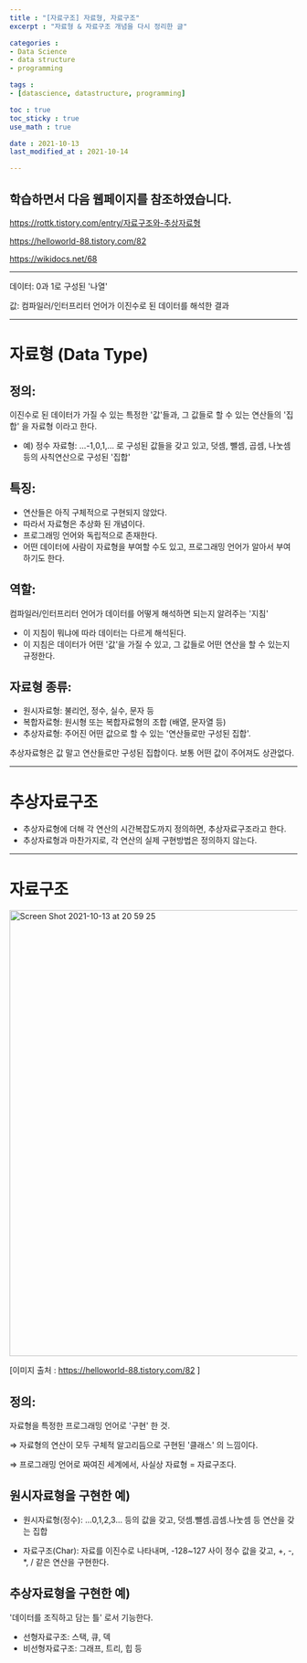 ```yaml
---
title : "[자료구조] 자료형, 자료구조"
excerpt : "자료형 & 자료구조 개념을 다시 정리한 글"

categories : 
- Data Science
- data structure
- programming

tags : 
- [datascience, datastructure, programming]

toc : true 
toc_sticky : true 
use_math : true

date : 2021-10-13
last_modified_at : 2021-10-14

---
```


## 학습하면서 다음 웹페이지를 참조하였습니다. 

https://rottk.tistory.com/entry/자료구조와-추상자료형

https://helloworld-88.tistory.com/82

https://wikidocs.net/68

---

데이터: 0과 1로 구성된 '나열'

값: 컴파일러/인터프리터 언어가 이진수로 된 데이터를 해석한 결과

---

# 자료형 (Data Type)

## 정의:

이진수로 된 데이터가 가질 수 있는 특정한 '값'들과, 그 값들로 할 수 있는 연산들의 '집합' 을 자료형 이라고 한다. 

- 예) 정수 자료형: ...-1,0,1,... 로 구성된 값들을 갖고 있고, 덧셈, 뺄셈, 곱셈, 나눗셈 등의 사칙연산으로 구성된 '집합'

## 특징: 

- 연산들은 아직 구체적으로 구현되지 않았다. 
- 따라서 자료형은 추상화 된 개념이다. 
- 프로그래밍 언어와 독립적으로 존재한다.
- 어떤 데이터에 사람이 자료형을 부여할 수도 있고, 프로그래밍 언어가 알아서 부여하기도 한다. 

## 역할: 

컴파일러/인터프리터 언어가 데이터를 어떻게 해석하면 되는지 알려주는 '지침'

- 이 지침이 뭐냐에 따라 데이터는 다르게 해석된다. 
- 이 지침은 데이터가 어떤 '값'을 가질 수 있고, 그 값들로 어떤 연산을 할 수 있는지 규정한다. 

## 자료형 종류:

- 원시자료형: 불리언, 정수, 실수, 문자 등
- 복합자료형: 원시형 또는 복합자료형의 조합 (배열, 문자열 등)
- 추상자료형: 주어진 어떤 값으로 할 수 있는 '연산들로만 구성된 집합'. 

추상자료형은 값 말고 연산들로만 구성된 집합이다. 보통 어떤 값이 주어져도 상관없다. 

---

# 추상자료구조

- 추상자료형에 더해 각 연산의 시간복잡도까지 정의하면, 추상자료구조라고 한다. 
- 추상자료형과 마찬가지로, 각 연산의 실제 구현방법은 정의하지 않는다. 

---

# 자료구조 

<img width="781" alt="Screen Shot 2021-10-13 at 20 59 25" src="https://user-images.githubusercontent.com/83487073/137261338-b6725f17-6e7a-4f0e-9498-52dc9467be5c.png">

[이미지 출처 :  https://helloworld-88.tistory.com/82 ]

## 정의:

자료형을 특정한 프로그래밍 언어로 '구현' 한 것. 

$\Rightarrow$ 자료형의 연산이 모두 구체적 알고리듬으로 구현된 '클래스' 의 느낌이다. 

$\Rightarrow$ 프로그래밍 언어로 짜여진 세계에서, 사실상 자료형 $=$ 자료구조다. 

## 원시자료형을 구현한 예) 

- 원시자료형(정수): ...0,1,2,3... 등의 값을 갖고, 덧셈.뺄셈.곱셈.나눗셈 등 연산을 갖는 집합

- 자료구조(Char): 자료를 이진수로 나타내며, -128~127 사이 정수 값을 갖고, +, -, *, / 같은 연산을 구현한다. 

## 추상자료형을 구현한 예) 

'데이터를 조직하고 담는 틀' 로서 기능한다. 

- 선형자료구조: 스택, 큐, 덱
- 비선형자료구조: 그래프, 트리, 힙 등










